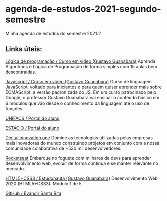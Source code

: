 # agenda-de-estudos-2021-segundo-semestre
Minha agenda de estudos do semestre 2021.2

## Links úteis:
[Lógica de programação / Curso em vídeo (Gustavo Guanabara)](https://www.cursoemvideo.com/curso/curso-de-algoritmo/) Aprenda Algoritmos e Lógica de Programação de forma simples com 15 aulas bem descontraídas.

[Javascript / Curso em vídeo (Gustavo Guanabara)](https://www.cursoemvideo.com/curso/javascript/) Curso de linguagem JavaScript, voltado para iniciantes e para quem quiser aprender mais sobre ECMAScript, a versão padronizada do JS. Em um curso patrocinado pelo Google, o professor Gustavo Guanabara vai ensinar o conteúdo básico em 6 módulos que vão desde o conhecimento da linguagem até o uso de funções.

[UNIFACS / Portal do aluno](https://estudantesunifacs.eadlaureate.com.br/administracao/login.php)

[ESTÁCIO / Portal do aluno](https://sia.estacio.br/sianet/Logon)

[Digital innovation one](https://digitalinnovation.one/) Domine as tecnologias utilizadas pelas empresas mais inovadoras do mundo construindo projetos em conjunto com a nossa comunidade colaborativa de +530 mil desenvolvedores.

[Rocketseat](https://app.rocketseat.com.br/) Embarque no foguete com milhares de devs para aprender desenvolvimento web, evoluir de forma contínua e se manter relevante no mercado.

[HTML5+CSS3 / Estudonauta (Gustavo Guanabara)](https://www.estudonauta.com/curso/desenvolvimento-web-2020-html5css3/) Desenvolvimento Web 2020 (HTML5+CSS3): Módulo 1 de 5

[GitHub / Evandir Santa Rita](https://github.com/evandirsantarita)


